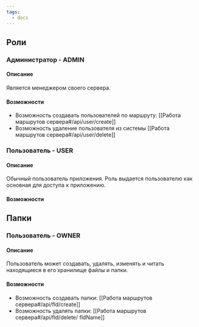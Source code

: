 ```yaml
---
tags:
  - docs
---
```

## Роли
### Администратор - ADMIN
#### Описание
Является менеджером своего сервера. 
#### Возможности
- Возможность создавать пользователей по маршруту: [[Работа маршрутов сервера#/api/user/create]]
-  Возможность удаление пользователя из системы [[Работа маршрутов сервера#/api/user/delete]]

### Пользователь - USER
#### Описание
Обычный пользователь приложения. Роль выдается пользователю как основная для доступа к приложению. 
#### Возможности

## Папки
### Пользователь - OWNER
#### Описание
Пользователь может создавать, удалять, изменять и читать находящиеся в его хранилище файлы и папки.
#### Возможности
- Возможность создавать папки: [[Работа маршрутов сервера#/api/fld/create]]
- Возможность удалять папки: [[Работа маршрутов сервера#/api/fld/delete/ fldName]]